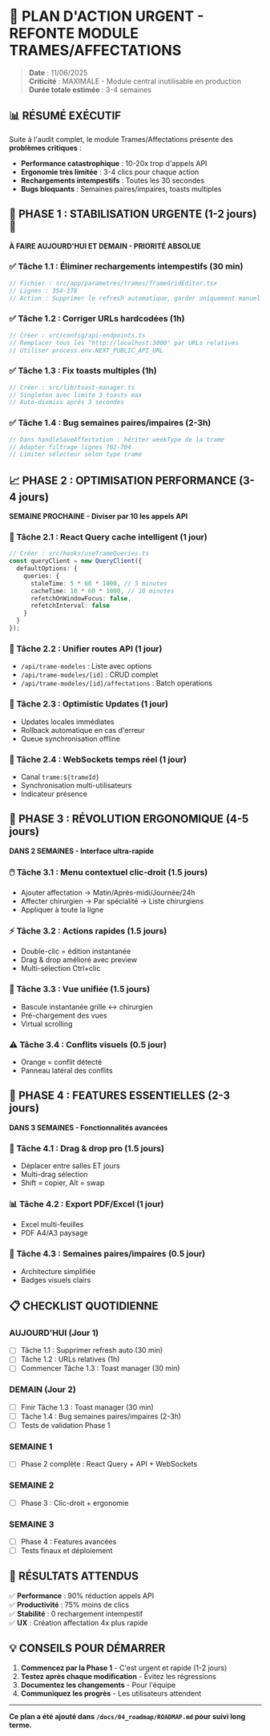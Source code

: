 # 🚨 PLAN D'ACTION URGENT - REFONTE MODULE TRAMES/AFFECTATIONS

> **Date** : 11/06/2025  
> **Criticité** : MAXIMALE - Module central inutilisable en production  
> **Durée totale estimée** : 3-4 semaines

## 📊 RÉSUMÉ EXÉCUTIF

Suite à l'audit complet, le module Trames/Affectations présente des **problèmes critiques** :
- **Performance catastrophique** : 10-20x trop d'appels API
- **Ergonomie très limitée** : 3-4 clics pour chaque action
- **Rechargements intempestifs** : Toutes les 30 secondes
- **Bugs bloquants** : Semaines paires/impaires, toasts multiples

## 🎯 PHASE 1 : STABILISATION URGENTE (1-2 jours) 🔴

**À FAIRE AUJOURD'HUI ET DEMAIN - PRIORITÉ ABSOLUE**

### ✅ Tâche 1.1 : Éliminer rechargements intempestifs (30 min)
```javascript
// Fichier : src/app/parametres/trames/TrameGridEditor.tsx
// Lignes : 354-378
// Action : Supprimer le refresh automatique, garder uniquement manuel
```

### ✅ Tâche 1.2 : Corriger URLs hardcodées (1h)
```javascript
// Créer : src/config/api-endpoints.ts
// Remplacer tous les "http://localhost:3000" par URLs relatives
// Utiliser process.env.NEXT_PUBLIC_API_URL
```

### ✅ Tâche 1.3 : Fix toasts multiples (1h)
```javascript
// Créer : src/lib/toast-manager.ts
// Singleton avec limite 3 toasts max
// Auto-dismiss après 3 secondes
```

### ✅ Tâche 1.4 : Bug semaines paires/impaires (2-3h)
```javascript
// Dans handleSaveAffectation : hériter weekType de la trame
// Adapter filtrage lignes 702-704
// Limiter sélecteur selon type trame
```

## 📈 PHASE 2 : OPTIMISATION PERFORMANCE (3-4 jours)

**SEMAINE PROCHAINE - Diviser par 10 les appels API**

### 🚀 Tâche 2.1 : React Query cache intelligent (1 jour)
```typescript
// Créer : src/hooks/useTrameQueries.ts
const queryClient = new QueryClient({
  defaultOptions: {
    queries: {
      staleTime: 5 * 60 * 1000, // 5 minutes
      cacheTime: 10 * 60 * 1000, // 10 minutes
      refetchOnWindowFocus: false,
      refetchInterval: false
    }
  }
});
```

### 🚀 Tâche 2.2 : Unifier routes API (1 jour)
- `/api/trame-modeles` : Liste avec options
- `/api/trame-modeles/[id]` : CRUD complet
- `/api/trame-modeles/[id]/affectations` : Batch operations

### 🚀 Tâche 2.3 : Optimistic Updates (1 jour)
- Updates locales immédiates
- Rollback automatique en cas d'erreur
- Queue synchronisation offline

### 🚀 Tâche 2.4 : WebSockets temps réel (1 jour)
- Canal `trame:${trameId}`
- Synchronisation multi-utilisateurs
- Indicateur présence

## 🎨 PHASE 3 : RÉVOLUTION ERGONOMIQUE (4-5 jours)

**DANS 2 SEMAINES - Interface ultra-rapide**

### 🖱️ Tâche 3.1 : Menu contextuel clic-droit (1.5 jours)
- Ajouter affectation → Matin/Après-midi/Journée/24h
- Affecter chirurgien → Par spécialité → Liste chirurgiens
- Appliquer à toute la ligne

### ⚡ Tâche 3.2 : Actions rapides (1.5 jours)
- Double-clic = édition instantanée
- Drag & drop amélioré avec preview
- Multi-sélection Ctrl+clic

### 🔄 Tâche 3.3 : Vue unifiée (1.5 jours)
- Bascule instantanée grille ↔ chirurgien
- Pré-chargement des vues
- Virtual scrolling

### ⚠️ Tâche 3.4 : Conflits visuels (0.5 jour)
- Orange = conflit détecté
- Panneau latéral des conflits

## 💎 PHASE 4 : FEATURES ESSENTIELLES (2-3 jours)

**DANS 3 SEMAINES - Fonctionnalités avancées**

### 🎯 Tâche 4.1 : Drag & drop pro (1.5 jours)
- Déplacer entre salles ET jours
- Multi-drag sélection
- Shift = copier, Alt = swap

### 📊 Tâche 4.2 : Export PDF/Excel (1 jour)
- Excel multi-feuilles
- PDF A4/A3 paysage

### 📅 Tâche 4.3 : Semaines paires/impaires (0.5 jour)
- Architecture simplifiée
- Badges visuels clairs

## 📋 CHECKLIST QUOTIDIENNE

### AUJOURD'HUI (Jour 1)
- [ ] Tâche 1.1 : Supprimer refresh auto (30 min)
- [ ] Tâche 1.2 : URLs relatives (1h)
- [ ] Commencer Tâche 1.3 : Toast manager (30 min)

### DEMAIN (Jour 2)
- [ ] Finir Tâche 1.3 : Toast manager (30 min)
- [ ] Tâche 1.4 : Bug semaines paires/impaires (2-3h)
- [ ] Tests de validation Phase 1

### SEMAINE 1
- [ ] Phase 2 complète : React Query + API + WebSockets

### SEMAINE 2
- [ ] Phase 3 : Clic-droit + ergonomie

### SEMAINE 3
- [ ] Phase 4 : Features avancées
- [ ] Tests finaux et déploiement

## 🎯 RÉSULTATS ATTENDUS

✅ **Performance** : 90% réduction appels API  
✅ **Productivité** : 75% moins de clics  
✅ **Stabilité** : 0 rechargement intempestif  
✅ **UX** : Création affectation 4x plus rapide  

## 💡 CONSEILS POUR DÉMARRER

1. **Commencez par la Phase 1** - C'est urgent et rapide (1-2 jours)
2. **Testez après chaque modification** - Évitez les régressions
3. **Documentez les changements** - Pour l'équipe
4. **Communiquez les progrès** - Les utilisateurs attendent

---

**Ce plan a été ajouté dans `/docs/04_roadmap/ROADMAP.md` pour suivi long terme.**